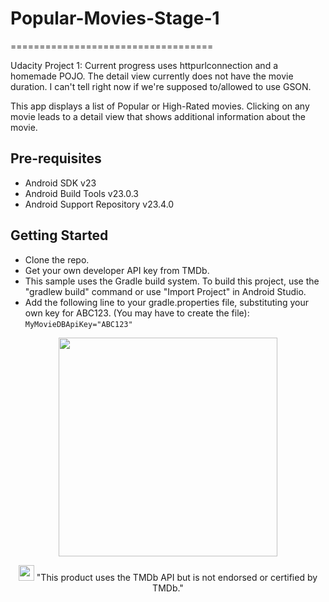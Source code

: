 # Popular-Movies-Stage-1 #

===================================

Udacity Project 1: Current progress uses httpurlconnection and a homemade POJO.  The detail view currently does not have the movie duration.  I can't tell right now if we're supposed to/allowed to use GSON.  

This app displays a list of Popular or High-Rated movies.  Clicking on any movie leads to a detail view that shows additional information about the movie.

Pre-requisites
--------------

- Android SDK v23
- Android Build Tools v23.0.3
- Android Support Repository v23.4.0

Getting Started
---------------

* Clone the repo.  
* Get your own developer API key from TMDb.  
* This sample uses the Gradle build system. To build this project, use the "gradlew build" command or use "Import Project" in Android Studio.
* Add the following line to your gradle.properties file, substituting your own key for ABC123.  (You may have to create the file):  `MyMovieDBApiKey="ABC123"`


<p align="center">
  <img src="https://cloud.githubusercontent.com/assets/17789182/17041569/d64c69cc-4f74-11e6-88bb-354f8adf8126.gif" width="350"/>
</p>
<p align="center">
  <img src="https://assets.tmdb.org/assets/41bdcf10bbf6f84c0fc73f27b2180b95/images/v4/logos/91x81.png" width="25"/>
  "This product uses the TMDb API but is not endorsed or certified by TMDb." 
</p>
